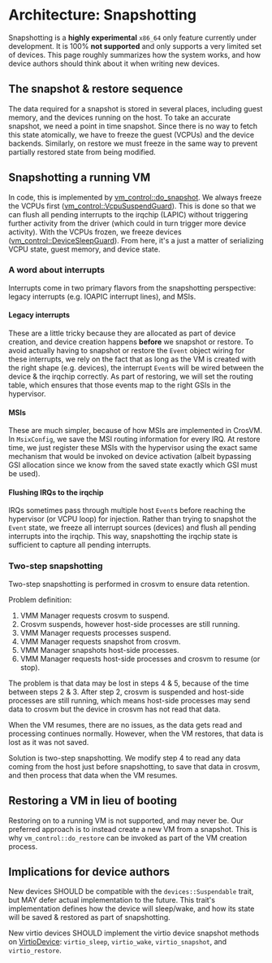 # Architecture: Snapshotting

Snapshotting is a **highly experimental** `x86_64` only feature currently under development. It is
100% **not supported** and only supports a very limited set of devices. This page roughly summarizes
how the system works, and how device authors should think about it when writing new devices.

## The snapshot & restore sequence

The data required for a snapshot is stored in several places, including guest memory, and the
devices running on the host. To take an accurate snapshot, we need a point in time snapshot. Since
there is no way to fetch this state atomically, we have to freeze the guest (VCPUs) and the device
backends. Similarly, on restore we must freeze in the same way to prevent partially restored state
from being modified.

## Snapshotting a running VM

In code, this is implemented by
[vm_control::do_snapshot](https://crosvm.dev/doc/vm_control/fn.do_snapshot.html). We always freeze
the VCPUs first
([vm_control::VcpuSuspendGuard](https://crosvm.dev/doc/vm_control/struct.VcpuSuspendGuard.html)).
This is done so that we can flush all pending interrupts to the irqchip (LAPIC) without triggering
further activity from the driver (which could in turn trigger more device activity). With the VCPUs
frozen, we freeze devices
([vm_control::DeviceSleepGuard](https://crosvm.dev/doc/vm_control/struct.DeviceSleepGuard.html)).
From here, it's a just a matter of serializing VCPU state, guest memory, and device state.

### A word about interrupts

Interrupts come in two primary flavors from the snapshotting perspective: legacy interrupts (e.g.
IOAPIC interrupt lines), and MSIs.

#### Legacy interrupts

These are a little tricky because they are allocated as part of device creation, and device creation
happens **before** we snapshot or restore. To avoid actually having to snapshot or restore the
`Event` object wiring for these interrupts, we rely on the fact that as long as the VM is created
with the right shape (e.g. devices), the interrupt `Event`s will be wired between the device & the
irqchip correctly. As part of restoring, we will set the routing table, which ensures that those
events map to the right GSIs in the hypervisor.

#### MSIs

These are much simpler, because of how MSIs are implemented in CrosVM. In `MsixConfig`, we save the
MSI routing information for every IRQ. At restore time, we just register these MSIs with the
hypervisor using the exact same mechanism that would be invoked on device activation (albeit
bypassing GSI allocation since we know from the saved state exactly which GSI must be used).

#### Flushing IRQs to the irqchip

IRQs sometimes pass through multiple host `Event`s before reaching the hypervisor (or VCPU loop) for
injection. Rather than trying to snapshot the `Event` state, we freeze all interrupt sources
(devices) and flush all pending interrupts into the irqchip. This way, snapshotting the irqchip
state is sufficient to capture all pending interrupts.

### Two-step snapshotting

Two-step snapshotting is performed in crosvm to ensure data retention.

Problem definition:

1. VMM Manager requests crosvm to suspend.
1. Crosvm suspends, however host-side processes are still running.
1. VMM Manager requests processes suspend.
1. VMM Manager requests snapshot from crosvm.
1. VMM Manager snapshots host-side processes.
1. VMM Manager requests host-side processes and crosvm to resume (or stop).

The problem is that data may be lost in steps 4 & 5, because of the time between steps 2 & 3. After
step 2, crosvm is suspended and host-side processes are still running, which means host-side
processes may send data to crosvm but the device in crosvm has not read that data.

When the VM resumes, there are no issues, as the data gets read and processing continues normally.
However, when the VM restores, that data is lost as it was not saved.

Solution is two-step snapshotting. We modify step 4 to read any data coming from the host just
before snapshotting, to save that data in crosvm, and then process that data when the VM resumes.

## Restoring a VM in lieu of booting

Restoring on to a running VM is not supported, and may never be. Our preferred approach is to
instead create a new VM from a snapshot. This is why `vm_control::do_restore` can be invoked as part
of the VM creation process.

## Implications for device authors

New devices SHOULD be compatible with the `devices::Suspendable` trait, but MAY defer actual
implementation to the future. This trait's implementation defines how the device will sleep/wake,
and how its state will be saved & restored as part of snapshotting.

New virtio devices SHOULD implement the virtio device snapshot methods on
[VirtioDevice](https://crosvm.dev/doc/devices/virtio/virtio_device/trait.VirtioDevice.html):
`virtio_sleep`, `virtio_wake`, `virtio_snapshot`, and `virtio_restore`.
